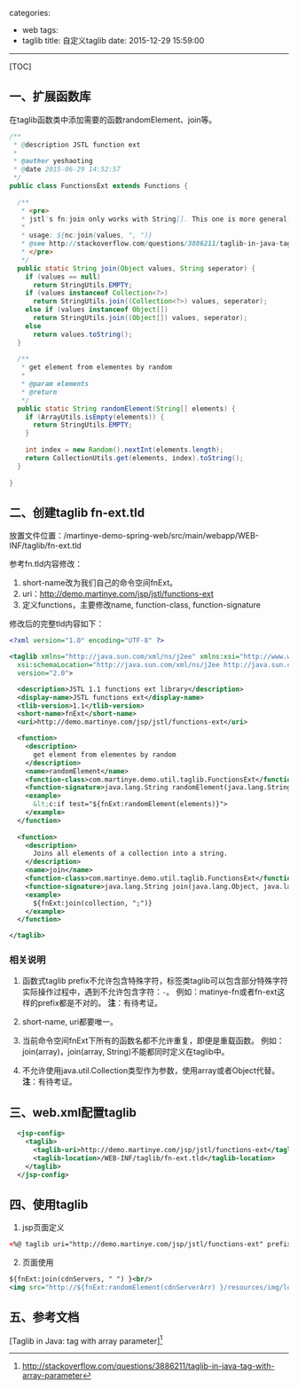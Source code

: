 categories:
  - web
tags:
  - taglib
title: 自定义taglib
date: 2015-12-29 15:59:00
---

[TOC]

## 一、扩展函数库
在taglib函数类中添加需要的函数randomElement、join等。
``` java
/**
 * @description JSTL function ext
 * 
 * @author yeshaoting
 * @date 2015-06-29 14:52:57
 */
public class FunctionsExt extends Functions {
  
  /**
   * <pre>
   * jstl's fn:join only works with String[]. This one is more general.
   * 
   * usage: ${nc:join(values, ", ")}
   * @see http://stackoverflow.com/questions/3886211/taglib-in-java-tag-with-array-parameter
   * </pre>
   */
  public static String join(Object values, String seperator) {
    if (values == null)
      return StringUtils.EMPTY;
    if (values instanceof Collection<?>)
      return StringUtils.join((Collection<?>) values, seperator);
    else if (values instanceof Object[])
      return StringUtils.join((Object[]) values, seperator);
    else
      return values.toString();
  }
  
  /**
   * get element from elementes by random
   * 
   * @param elements
   * @return
   */
  public static String randomElement(String[] elements) {
    if (ArrayUtils.isEmpty(elements)) {
      return StringUtils.EMPTY;
    }
    
    int index = new Random().nextInt(elements.length);
    return CollectionUtils.get(elements, index).toString();
  }
  
}
```

<!-- more -->


## 二、创建taglib fn-ext.tld
放置文件位置：/martinye-demo-spring-web/src/main/webapp/WEB-INF/taglib/fn-ext.tld

参考fn.tld内容修改：
1. short-name改为我们自己的命令空间fnExt。
2. uri：http://demo.martinye.com/jsp/jstl/functions-ext
3. 定义functions，主要修改name, function-class, function-signature

修改后的完整tld内容如下：
``` xml
<?xml version="1.0" encoding="UTF-8" ?>

<taglib xmlns="http://java.sun.com/xml/ns/j2ee" xmlns:xsi="http://www.w3.org/2001/XMLSchema-instance"
  xsi:schemaLocation="http://java.sun.com/xml/ns/j2ee http://java.sun.com/xml/ns/j2ee/web-jsptaglibrary_2_0.xsd"
  version="2.0">

  <description>JSTL 1.1 functions ext library</description>
  <display-name>JSTL functions ext</display-name>
  <tlib-version>1.1</tlib-version>
  <short-name>fnExt</short-name>
  <uri>http://demo.martinye.com/jsp/jstl/functions-ext</uri>

  <function>
    <description>
      get element from elementes by random
    </description>
    <name>randomElement</name>
    <function-class>com.martinye.demo.util.taglib.FunctionsExt</function-class>
    <function-signature>java.lang.String randomElement(java.lang.String[])</function-signature>
    <example>
      &lt;c:if test="${fnExt:randomElement(elements)}">
    </example>
  </function>
  
  <function>
    <description>
      Joins all elements of a collection into a string.
    </description>
    <name>join</name>
    <function-class>com.martinye.demo.util.taglib.FunctionsExt</function-class>
    <function-signature>java.lang.String join(java.lang.Object, java.lang.String)</function-signature>
    <example>
      ${fnExt:join(collection, ";")}
    </example>
  </function>

</taglib>
```

###  相关说明
1. 函数式taglib prefix不允许包含特殊字符，标签类taglib可以包含部分特殊字符
实际操作过程中，遇到不允许包含字符：`-`。
例如：matinye-fn或者fn-ext这样的prefix都是不对的。
**注**：有待考证。

2. short-name, uri都要唯一。

3. 当前命令空间fnExt下所有的函数名都不允许重复，即便是重载函数。
例如：join(array)，join(array, String)不能都同时定义在taglib中。

4. 不允许使用java.util.Collection类型作为参数，使用array或者Object代替。
**注**：有待考证。


## 三、web.xml配置taglib
``` xml
  <jsp-config>
    <taglib>
      <taglib-uri>http://demo.martinye.com/jsp/jstl/functions-ext</taglib-uri>
      <taglib-location>/WEB-INF/taglib/fn-ext.tld</taglib-location>
    </taglib>
  </jsp-config>
```

## 四、使用taglib

1. jsp页面定义
``` xml
<%@ taglib uri="http://demo.martinye.com/jsp/jstl/functions-ext" prefix="fnExt"%>
```

2. 页面使用
``` xml
${fnExt:join(cdnServers, " ") }<br/>
<img src="http://${fnExt:randomElement(cdnServerArr) }/resources/img/logo.png" /><br/>
```

## 五、参考文档
[Taglib in Java: tag with array parameter][^1]


[^1]: http://stackoverflow.com/questions/3886211/taglib-in-java-tag-with-array-parameter
